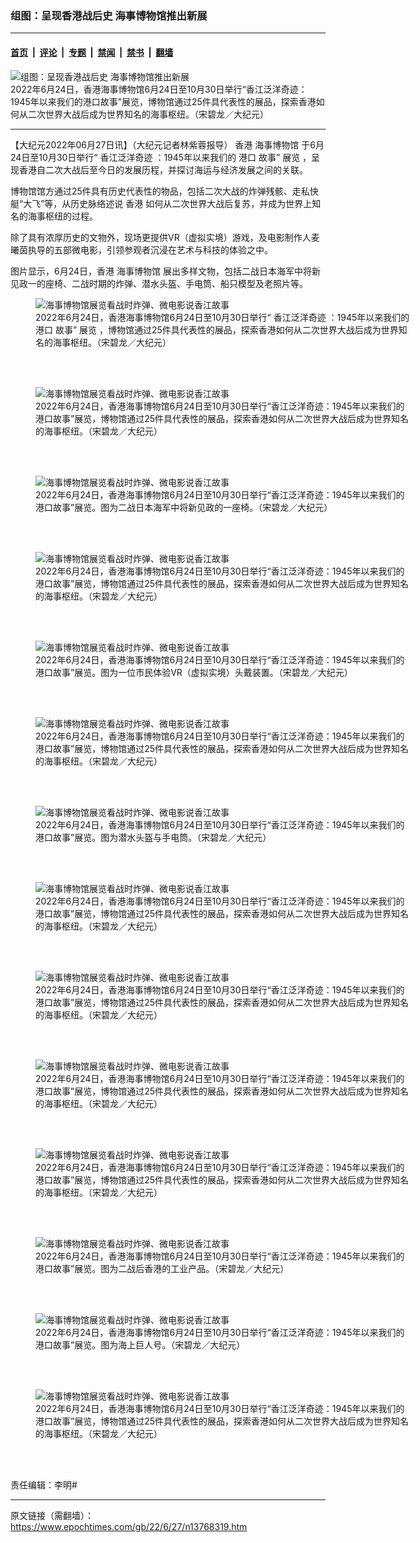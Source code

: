 ### 组图：呈现香港战后史 海事博物馆推出新展

---

#### [首页](../../../..?n13768319) &nbsp;|&nbsp; [评论](../../../../../epoch-comment?n13768319) &nbsp;|&nbsp; [专题](../../../../../epoch-special?n13768319) &nbsp;|&nbsp; [禁闻](../../../../../epoch-news?n13768319) &nbsp;|&nbsp; [禁书](../../../../../books?n13768319) &nbsp;|&nbsp; [翻墙](https://github.com/gfw-breaker/nogfw/blob/master/README.md?n13768319)


<div><img alt="组图：呈现香港战后史 海事博物馆推出新展" class="attachment-djy_600_400 size-djy_600_400 wp-post-image" src="https://i.epochtimes.com/assets/uploads/2022/06/id13768327-220623115456100311-600x400.jpg"/>
<div class="caption">
 2022年6月24日，香港海事博物馆6月24日至10月30日举行“香江泛洋奇迹：1945年以来我们的港口故事”展览，博物馆通过25件具代表性的展品，探索香港如何从二次世界大战后成为世界知名的海事枢纽。（宋碧龙／大纪元）
</div></div><hr/><div class="post_content" id="artbody" itemprop="articleBody">
 <!-- article content begin -->
 <p>
  【大纪元2022年06月27日讯】（大纪元记者林紫蓉报导）
  <ok href="https://www.epochtimes.com/gb/tag/%E9%A6%99%E6%B8%AF.html">
   香港
  </ok>
  <ok href="https://www.epochtimes.com/gb/tag/%E6%B5%B7%E4%BA%8B%E5%8D%9A%E7%89%A9%E9%A6%86.html">
   海事博物馆
  </ok>
  于6月24日至10月30日举行“
  <ok href="https://www.epochtimes.com/gb/tag/%E9%A6%99%E6%B1%9F%E6%B3%9B%E6%B4%8B%E5%A5%87%E8%BF%B9.html">
   香江泛洋奇迹
  </ok>
  ：1945年以来我们的
  <ok href="https://www.epochtimes.com/gb/tag/%E6%B8%AF%E5%8F%A3.html">
   港口
  </ok>
  故事”
  <ok href="https://www.epochtimes.com/gb/tag/%E5%B1%95%E8%A7%88.html">
   展览
  </ok>
  ，呈现香港自二次大战后至今日的发展历程，并探讨海运与经济发展之间的关联。
 </p>
 <p>
  博物馆馆方通过25件具有历史代表性的物品，包括二次大战的炸弹残骸、走私快艇“大飞”等，从历史脉络述说
  <ok href="https://www.epochtimes.com/gb/tag/%E9%A6%99%E6%B8%AF.html">
   香港
  </ok>
  如何从二次世界大战后复苏，并成为世界上知名的海事枢纽的过程。
 </p>
 <p>
  除了具有浓厚历史的文物外，现场更提供VR（虚拟实境）游戏，及电影制作人麦曦茵执导的五部微电影，引领参观者沉浸在艺术与科技的体验之中。
 </p>
 <p>
  图片显示，6月24日，香港
  <ok href="https://www.epochtimes.com/gb/tag/%E6%B5%B7%E4%BA%8B%E5%8D%9A%E7%89%A9%E9%A6%86.html">
   海事博物馆
  </ok>
  展出多样文物，包括二战日本海军中将新见政一的座椅、二战时期的炸弹、潜水头盔、手电筒、船只模型及老照片等。
 </p>
 <figure aria-describedby="caption-attachment-13768328" class="wp-caption aligncenter" id="attachment_13768328" style="width: 600px">
  <ok href="https://i.epochtimes.com/assets/uploads/2022/06/id13768328-220623115406100311.jpg" target="_blank">
   <img alt="海事博物馆展览看战时炸弹、微电影说香江故事" class="size-large wp-image-13768328" src="https://i.epochtimes.com/assets/uploads/2022/06/id13768328-220623115406100311-600x400.jpg" title="海事博物馆展览看战时炸弹、微电影说香江故事"/>
  </ok>
  <br/><figcaption class="wp-caption-text" id="caption-attachment-13768328">
   2022年6月24日，香港海事博物馆6月24日至10月30日举行“
   <ok href="https://www.epochtimes.com/gb/tag/%E9%A6%99%E6%B1%9F%E6%B3%9B%E6%B4%8B%E5%A5%87%E8%BF%B9.html">
    香江泛洋奇迹
   </ok>
   ：1945年以来我们的
   <ok href="https://www.epochtimes.com/gb/tag/%E6%B8%AF%E5%8F%A3.html">
    港口
   </ok>
   故事”
   <ok href="https://www.epochtimes.com/gb/tag/%E5%B1%95%E8%A7%88.html">
    展览
   </ok>
   ，博物馆通过25件具代表性的展品，探索香港如何从二次世界大战后成为世界知名的海事枢纽。（宋碧龙／大纪元）
  </figcaption><br/>
 </figure><br/>
 <figure aria-describedby="caption-attachment-13768330" class="wp-caption aligncenter" id="attachment_13768330" style="width: 600px">
  <ok href="https://i.epochtimes.com/assets/uploads/2022/06/id13768330-220623115409100311.jpg" target="_blank">
   <img alt="海事博物馆展览看战时炸弹、微电影说香江故事" class="size-large wp-image-13768330" src="https://i.epochtimes.com/assets/uploads/2022/06/id13768330-220623115409100311-600x400.jpg" title="海事博物馆展览看战时炸弹、微电影说香江故事"/>
  </ok>
  <br/><figcaption class="wp-caption-text" id="caption-attachment-13768330">
   2022年6月24日，香港海事博物馆6月24日至10月30日举行“香江泛洋奇迹：1945年以来我们的港口故事”展览，博物馆通过25件具代表性的展品，探索香港如何从二次世界大战后成为世界知名的海事枢纽。（宋碧龙／大纪元）
  </figcaption><br/>
 </figure><br/>
 <figure aria-describedby="caption-attachment-13768331" class="wp-caption aligncenter" id="attachment_13768331" style="width: 600px">
  <ok href="https://i.epochtimes.com/assets/uploads/2022/06/id13768331-220623115413100311.jpg" target="_blank">
   <img alt="海事博物馆展览看战时炸弹、微电影说香江故事" class="size-large wp-image-13768331" src="https://i.epochtimes.com/assets/uploads/2022/06/id13768331-220623115413100311-600x400.jpg" title="海事博物馆展览看战时炸弹、微电影说香江故事"/>
  </ok>
  <br/><figcaption class="wp-caption-text" id="caption-attachment-13768331">
   2022年6月24日，香港海事博物馆6月24日至10月30日举行“香江泛洋奇迹：1945年以来我们的港口故事”展览。图为二战日本海军中将新见政的一座椅。（宋碧龙／大纪元）
  </figcaption><br/>
 </figure><br/>
 <figure aria-describedby="caption-attachment-13768332" class="wp-caption aligncenter" id="attachment_13768332" style="width: 600px">
  <ok href="https://i.epochtimes.com/assets/uploads/2022/06/id13768332-220623115417100311.jpg" target="_blank">
   <img alt="海事博物馆展览看战时炸弹、微电影说香江故事" class="size-large wp-image-13768332" src="https://i.epochtimes.com/assets/uploads/2022/06/id13768332-220623115417100311-600x400.jpg" title="海事博物馆展览看战时炸弹、微电影说香江故事"/>
  </ok>
  <br/><figcaption class="wp-caption-text" id="caption-attachment-13768332">
   2022年6月24日，香港海事博物馆6月24日至10月30日举行“香江泛洋奇迹：1945年以来我们的港口故事”展览，博物馆通过25件具代表性的展品，探索香港如何从二次世界大战后成为世界知名的海事枢纽。（宋碧龙／大纪元）
  </figcaption><br/>
 </figure><br/>
 <figure aria-describedby="caption-attachment-13768333" class="wp-caption aligncenter" id="attachment_13768333" style="width: 600px">
  <ok href="https://i.epochtimes.com/assets/uploads/2022/06/id13768333-220623115421100311.jpg" target="_blank">
   <img alt="海事博物馆展览看战时炸弹、微电影说香江故事" class="size-large wp-image-13768333" src="https://i.epochtimes.com/assets/uploads/2022/06/id13768333-220623115421100311-600x400.jpg" title="海事博物馆展览看战时炸弹、微电影说香江故事"/>
  </ok>
  <br/><figcaption class="wp-caption-text" id="caption-attachment-13768333">
   2022年6月24日，香港海事博物馆6月24日至10月30日举行“香江泛洋奇迹：1945年以来我们的港口故事”展览。图为一位市民体验VR（虚拟实境）头戴装置。（宋碧龙／大纪元）
  </figcaption><br/>
 </figure><br/>
 <figure aria-describedby="caption-attachment-13768334" class="wp-caption aligncenter" id="attachment_13768334" style="width: 600px">
  <ok href="https://i.epochtimes.com/assets/uploads/2022/06/id13768334-220623115428100311.jpg" target="_blank">
   <img alt="海事博物馆展览看战时炸弹、微电影说香江故事" class="size-large wp-image-13768334" src="https://i.epochtimes.com/assets/uploads/2022/06/id13768334-220623115428100311-600x400.jpg" title="海事博物馆展览看战时炸弹、微电影说香江故事"/>
  </ok>
  <br/><figcaption class="wp-caption-text" id="caption-attachment-13768334">
   2022年6月24日，香港海事博物馆6月24日至10月30日举行“香江泛洋奇迹：1945年以来我们的港口故事”展览，博物馆通过25件具代表性的展品，探索香港如何从二次世界大战后成为世界知名的海事枢纽。（宋碧龙／大纪元）
  </figcaption><br/>
 </figure><br/>
 <figure aria-describedby="caption-attachment-13768336" class="wp-caption aligncenter" id="attachment_13768336" style="width: 600px">
  <ok href="https://i.epochtimes.com/assets/uploads/2022/06/id13768336-220623115431100311.jpg" target="_blank">
   <img alt="海事博物馆展览看战时炸弹、微电影说香江故事" class="size-large wp-image-13768336" src="https://i.epochtimes.com/assets/uploads/2022/06/id13768336-220623115431100311-600x400.jpg" title="海事博物馆展览看战时炸弹、微电影说香江故事"/>
  </ok>
  <br/><figcaption class="wp-caption-text" id="caption-attachment-13768336">
   2022年6月24日，香港海事博物馆6月24日至10月30日举行“香江泛洋奇迹：1945年以来我们的港口故事”展览。图为潜水头盔与手电筒。（宋碧龙／大纪元）
  </figcaption><br/>
 </figure><br/>
 <figure aria-describedby="caption-attachment-13768337" class="wp-caption aligncenter" id="attachment_13768337" style="width: 600px">
  <ok href="https://i.epochtimes.com/assets/uploads/2022/06/id13768337-220623115446100311.jpg" target="_blank">
   <img alt="海事博物馆展览看战时炸弹、微电影说香江故事" class="size-large wp-image-13768337" src="https://i.epochtimes.com/assets/uploads/2022/06/id13768337-220623115446100311-600x400.jpg" title="海事博物馆展览看战时炸弹、微电影说香江故事"/>
  </ok>
  <br/><figcaption class="wp-caption-text" id="caption-attachment-13768337">
   2022年6月24日，香港海事博物馆6月24日至10月30日举行“香江泛洋奇迹：1945年以来我们的港口故事”展览，博物馆通过25件具代表性的展品，探索香港如何从二次世界大战后成为世界知名的海事枢纽。（宋碧龙／大纪元）
  </figcaption><br/>
 </figure><br/>
 <figure aria-describedby="caption-attachment-13768338" class="wp-caption aligncenter" id="attachment_13768338" style="width: 600px">
  <ok href="https://i.epochtimes.com/assets/uploads/2022/06/id13768338-220623115453100311.jpg" target="_blank">
   <img alt="海事博物馆展览看战时炸弹、微电影说香江故事" class="size-large wp-image-13768338" src="https://i.epochtimes.com/assets/uploads/2022/06/id13768338-220623115453100311-600x400.jpg" title="海事博物馆展览看战时炸弹、微电影说香江故事"/>
  </ok>
  <br/><figcaption class="wp-caption-text" id="caption-attachment-13768338">
   2022年6月24日，香港海事博物馆6月24日至10月30日举行“香江泛洋奇迹：1945年以来我们的港口故事”展览，博物馆通过25件具代表性的展品，探索香港如何从二次世界大战后成为世界知名的海事枢纽。（宋碧龙／大纪元）
  </figcaption><br/>
 </figure><br/>
 <figure aria-describedby="caption-attachment-13768339" class="wp-caption aligncenter" id="attachment_13768339" style="width: 600px">
  <ok href="https://i.epochtimes.com/assets/uploads/2022/06/id13768339-220623115504100311.jpg" target="_blank">
   <img alt="海事博物馆展览看战时炸弹、微电影说香江故事" class="size-large wp-image-13768339" src="https://i.epochtimes.com/assets/uploads/2022/06/id13768339-220623115504100311-600x400.jpg" title="海事博物馆展览看战时炸弹、微电影说香江故事"/>
  </ok>
  <br/><figcaption class="wp-caption-text" id="caption-attachment-13768339">
   2022年6月24日，香港海事博物馆6月24日至10月30日举行“香江泛洋奇迹：1945年以来我们的港口故事”展览，博物馆通过25件具代表性的展品，探索香港如何从二次世界大战后成为世界知名的海事枢纽。（宋碧龙／大纪元）
  </figcaption><br/>
 </figure><br/>
 <figure aria-describedby="caption-attachment-13768340" class="wp-caption aligncenter" id="attachment_13768340" style="width: 600px">
  <ok href="https://i.epochtimes.com/assets/uploads/2022/06/id13768340-220623115508100311.jpg" target="_blank">
   <img alt="海事博物馆展览看战时炸弹、微电影说香江故事" class="size-large wp-image-13768340" src="https://i.epochtimes.com/assets/uploads/2022/06/id13768340-220623115508100311-600x400.jpg" title="海事博物馆展览看战时炸弹、微电影说香江故事"/>
  </ok>
  <br/><figcaption class="wp-caption-text" id="caption-attachment-13768340">
   2022年6月24日，香港海事博物馆6月24日至10月30日举行“香江泛洋奇迹：1945年以来我们的港口故事”展览，博物馆通过25件具代表性的展品，探索香港如何从二次世界大战后成为世界知名的海事枢纽。（宋碧龙／大纪元）
  </figcaption><br/>
 </figure><br/>
 <figure aria-describedby="caption-attachment-13768341" class="wp-caption aligncenter" id="attachment_13768341" style="width: 600px">
  <ok href="https://i.epochtimes.com/assets/uploads/2022/06/id13768341-220623115511100311.jpg" target="_blank">
   <img alt="海事博物馆展览看战时炸弹、微电影说香江故事" class="size-large wp-image-13768341" src="https://i.epochtimes.com/assets/uploads/2022/06/id13768341-220623115511100311-600x400.jpg" title="海事博物馆展览看战时炸弹、微电影说香江故事"/>
  </ok>
  <br/><figcaption class="wp-caption-text" id="caption-attachment-13768341">
   2022年6月24日，香港海事博物馆6月24日至10月30日举行“香江泛洋奇迹：1945年以来我们的港口故事”展览。图为二战后香港的工业产品。（宋碧龙／大纪元）
  </figcaption><br/>
 </figure><br/>
 <figure aria-describedby="caption-attachment-13768342" class="wp-caption aligncenter" id="attachment_13768342" style="width: 600px">
  <ok href="https://i.epochtimes.com/assets/uploads/2022/06/id13768342-220623115534100311.jpg" target="_blank">
   <img alt="海事博物馆展览看战时炸弹、微电影说香江故事" class="size-large wp-image-13768342" src="https://i.epochtimes.com/assets/uploads/2022/06/id13768342-220623115534100311-600x400.jpg" title="海事博物馆展览看战时炸弹、微电影说香江故事"/>
  </ok>
  <br/><figcaption class="wp-caption-text" id="caption-attachment-13768342">
   2022年6月24日，香港海事博物馆6月24日至10月30日举行“香江泛洋奇迹：1945年以来我们的港口故事”展览。图为海上巨人号。（宋碧龙／大纪元）
  </figcaption><br/>
 </figure><br/>
 <figure aria-describedby="caption-attachment-13768343" class="wp-caption aligncenter" id="attachment_13768343" style="width: 600px">
  <ok href="https://i.epochtimes.com/assets/uploads/2022/06/id13768343-220623115545100311.jpg" target="_blank">
   <img alt="海事博物馆展览看战时炸弹、微电影说香江故事" class="size-large wp-image-13768343" src="https://i.epochtimes.com/assets/uploads/2022/06/id13768343-220623115545100311-600x400.jpg" title="海事博物馆展览看战时炸弹、微电影说香江故事"/>
  </ok>
  <br/><figcaption class="wp-caption-text" id="caption-attachment-13768343">
   2022年6月24日，香港海事博物馆6月24日至10月30日举行“香江泛洋奇迹：1945年以来我们的港口故事”展览，博物馆通过25件具代表性的展品，探索香港如何从二次世界大战后成为世界知名的海事枢纽。（宋碧龙／大纪元）
  </figcaption><br/>
 </figure><br/>
 <p>
  责任编辑：李明#
 </p>
 <!-- article content end -->
 <div id="below_article_ad">
 </div>
</div>


---

原文链接（需翻墙）：https://www.epochtimes.com/gb/22/6/27/n13768319.htm
